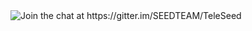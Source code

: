 <img src="https://camo.githubusercontent.com/1d48036dfb29ae8bcfa521c7cd4cd27b2e44…61646765732e6769747465722e696d2f534545445445414d2f54656c65536565642e737667" alt="Join the chat at https://gitter.im/SEEDTEAM/TeleSeed" data-canonical-src="https://badges.gitter.im/SEEDTEAM/TeleSeed.svg" style="max-width:100%;">
